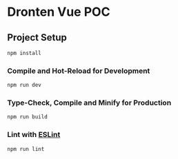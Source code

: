 # Dronten Vue POC

## Project Setup

```bash
npm install
```

### Compile and Hot-Reload for Development

```bash
npm run dev
```

### Type-Check, Compile and Minify for Production

```bash
npm run build
```

### Lint with [ESLint](https://eslint.org/)

```bash
npm run lint
```
